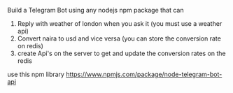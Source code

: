 
Build a Telegram Bot using any nodejs npm package that can
1. Reply with weather of london when you ask it (you must use a weather api)
2. Convert naira to usd and vice versa (you can store the conversion rate on redis)
3. create Api's on the server to get and  update the conversion rates on the redis


use this npm library https://www.npmjs.com/package/node-telegram-bot-api

